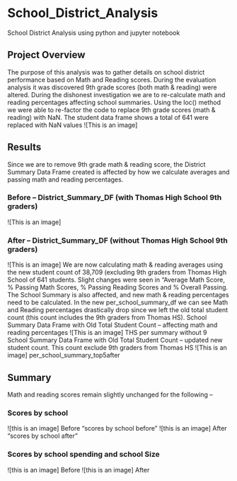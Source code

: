 # School_District_Analysis
School District Analysis using python and jupyter notebook  
## Project Overview 
The purpose of this analysis was to gather details on school district performance based on Math and Reading scores. During the evaluation analysis it was discovered 9th grade scores (both math & reading) were altered. During the dishonest investigation we are to re-calculate math and reading percentages affecting school summaries.
Using the loc() method we were able to re-factor the code to replace 9th grade scores (math & reading) with NaN. The student data frame shows a total of 641 were replaced with NaN values 
![This is an image]
## Results 
Since we are to remove 9th grade math & reading score, the District Summary Data Frame created is affected by how we calculate averages and passing math and reading percentages. 
### Before – District_Summary_DF (with Thomas High School 9th graders)
![This is an image]

### After – District_Summary_DF (without Thomas High School 9th graders)
![This is an image]
We are now calculating math & reading averages using the new student count of 38,709 (excluding 9th graders from Thomas High School of 641 students. Slight changes were seen in “Average Math Score, % Passing Math Scores,  % Passing Reading Scores and % Overall Passing. 
The School Summary is also affected, and new math & reading percentages need to be calculated. In the new per_school_summary_df we can see Math and Reading percentages  drastically drop since we left the old total student count (this count includes the 9th graders from Thomas HS).
School Summary Data Frame with Old Total Student Count – affecting math and reading percentages
![This is an image] THS per summary without 9  
School Summary Data Frame with Old Total Student Count – updated  new student count. This count exclude 9th graders from Thomas HS 
![This is an image] per_school_summary_top5after
## Summary 
Math and reading scores remain slightly unchanged for the following – 
### Scores by school
![this is an image] Before 
“scores by school before”
![this is an image] After  
“scores by school after”
### Scores by school spending and school Size
![this is an image] Before 
![this is an image] After  
